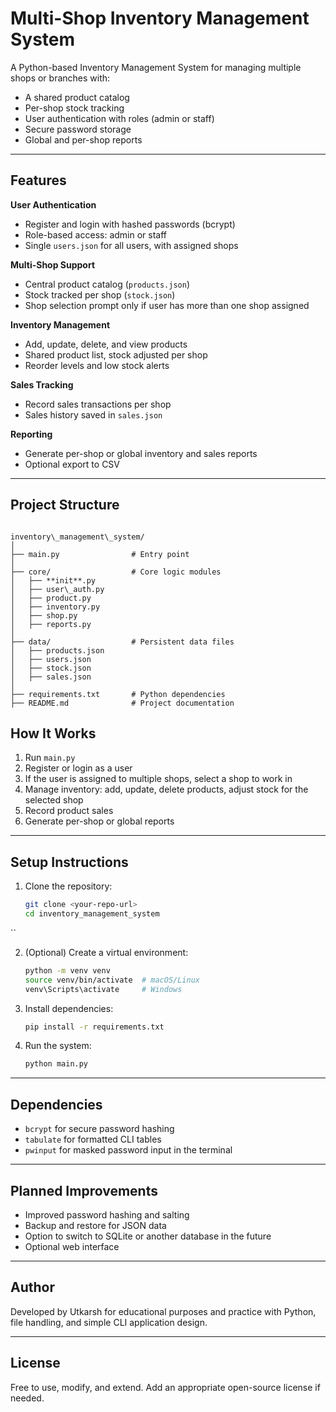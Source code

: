 # Multi-Shop Inventory Management System

A Python-based Inventory Management System for managing multiple shops or branches with:
- A shared product catalog
- Per-shop stock tracking
- User authentication with roles (admin or staff)
- Secure password storage
- Global and per-shop reports

---

## Features

**User Authentication**
- Register and login with hashed passwords (bcrypt)
- Role-based access: admin or staff
- Single `users.json` for all users, with assigned shops

**Multi-Shop Support**
- Central product catalog (`products.json`)
- Stock tracked per shop (`stock.json`)
- Shop selection prompt only if user has more than one shop assigned

**Inventory Management**
- Add, update, delete, and view products
- Shared product list, stock adjusted per shop
- Reorder levels and low stock alerts

**Sales Tracking**
- Record sales transactions per shop
- Sales history saved in `sales.json`

**Reporting**
- Generate per-shop or global inventory and sales reports
- Optional export to CSV

---

## Project Structure

```

inventory\_management\_system/
│
├── main.py                # Entry point
│
├── core/                  # Core logic modules
│   ├── **init**.py
│   ├── user\_auth.py
│   ├── product.py
│   ├── inventory.py
│   ├── shop.py
│   ├── reports.py
│
├── data/                  # Persistent data files
│   ├── products.json
│   ├── users.json
│   ├── stock.json
│   ├── sales.json
│
├── requirements.txt       # Python dependencies
├── README.md              # Project documentation

```

## How It Works

1. Run `main.py`
2. Register or login as a user
3. If the user is assigned to multiple shops, select a shop to work in
4. Manage inventory: add, update, delete products, adjust stock for the selected shop
5. Record product sales
6. Generate per-shop or global reports

---

## Setup Instructions

1. Clone the repository:
   ```bash
   git clone <your-repo-url>
   cd inventory_management_system
``

2. (Optional) Create a virtual environment:

   ```bash
   python -m venv venv
   source venv/bin/activate  # macOS/Linux
   venv\Scripts\activate     # Windows
   ```

3. Install dependencies:

   ```bash
   pip install -r requirements.txt
   ```

4. Run the system:

   ```bash
   python main.py
   ```

---

## Dependencies

* `bcrypt` for secure password hashing
* `tabulate` for formatted CLI tables
* `pwinput` for masked password input in the terminal

---

## Planned Improvements

* Improved password hashing and salting
* Backup and restore for JSON data
* Option to switch to SQLite or another database in the future
* Optional web interface

---

## Author

Developed by Utkarsh for educational purposes and practice with Python, file handling, and simple CLI application design.

---

## License

Free to use, modify, and extend. Add an appropriate open-source license if needed.

